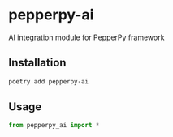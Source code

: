 # pepperpy-ai

AI integration module for PepperPy framework

## Installation

```bash
poetry add pepperpy-ai
```

## Usage

```python
from pepperpy_ai import *
```
